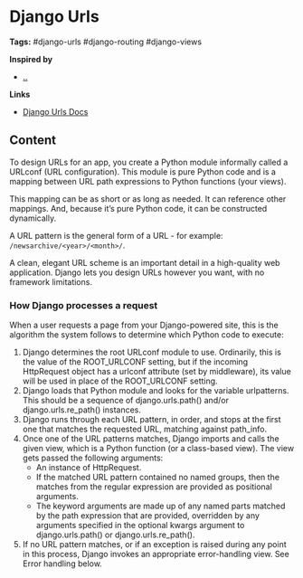 # Django Urls

**Tags:** #django-urls #django-routing #django-views

**Inspired by**
- [..]()

**Links**
- [Django Urls Docs](https://docs.djangoproject.com/en/4.0/topics/http/urls/)

## Content

To design URLs for an app, you create a Python module informally called a URLconf (URL configuration). This module is pure Python code and is a mapping between URL path expressions to Python functions (your views).

This mapping can be as short or as long as needed. It can reference other mappings. And, because it’s pure Python code, it can be constructed dynamically.

A URL pattern is the general form of a URL - for example: `/newsarchive/<year>/<month>/`.

A clean, elegant URL scheme is an important detail in a high-quality web application. Django lets you design URLs however you want, with no framework limitations.



### How Django processes a request

When a user requests a page from your Django-powered site, this is the algorithm the system follows to determine which Python code to execute:

1. Django determines the root URLconf module to use. Ordinarily, this is the value of the ROOT_URLCONF setting, but if the incoming HttpRequest object has a urlconf attribute (set by middleware), its value will be used in place of the ROOT_URLCONF setting.
2. Django loads that Python module and looks for the variable urlpatterns. This should be a sequence of django.urls.path() and/or django.urls.re_path() instances.
3. Django runs through each URL pattern, in order, and stops at the first one that matches the requested URL, matching against path_info.
4. Once one of the URL patterns matches, Django imports and calls the given view, which is a Python function (or a class-based view). The view gets passed the following arguments:
   - An instance of HttpRequest.
   - If the matched URL pattern contained no named groups, then the matches from the regular expression are provided as positional arguments.
   - The keyword arguments are made up of any named parts matched by the path expression that are provided, overridden by any arguments specified in the optional kwargs argument to django.urls.path() or django.urls.re_path().
5. If no URL pattern matches, or if an exception is raised during any point in this process, Django invokes an appropriate error-handling view. See Error handling below.